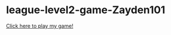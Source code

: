 # league-level2-game-Zayden101

<a href="https://github.com/League-level2-student/league-level2-game-Zayden101/blob/master/bomb_defusal.jar?raw=true">Click here to play my game!</a>
